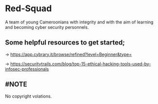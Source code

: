 # Red-Squad
A team of young Cameroonians with integrity and with the aim of learning and becoming cyber security personnels.

Some helpful resources to get started;
-
-> https://app.cybrary.it/browse/refined?level=Beginner&type=

-> https://securitytrails.com/blog/top-15-ethical-hacking-tools-used-by-infosec-professionals


#NOTE
-
No copyright volations.
